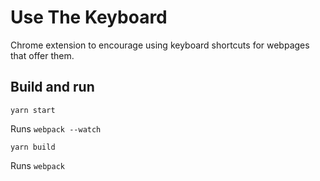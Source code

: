 # Use The Keyboard

Chrome extension to encourage using keyboard shortcuts for webpages that offer them.

## Build and run

```
yarn start
```

Runs `webpack --watch`

```
yarn build
```

Runs `webpack`